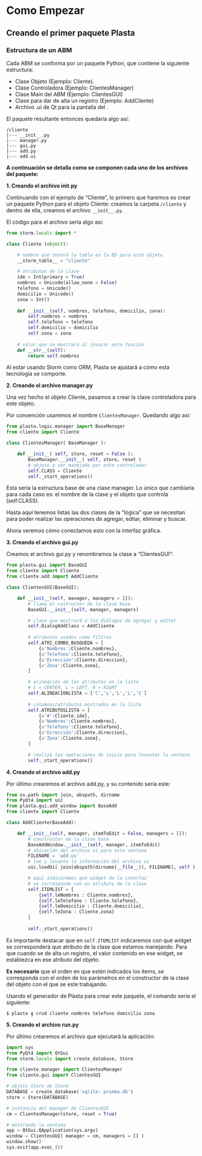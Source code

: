 # Como Empezar

## Creando el primer paquete Plasta


### Estructura de un ABM

Cada ABM se conforma por un paquete Python, que contiene la siguiente estructura:
* Clase Objeto (Ejemplo: Cliente).
* Clase Controladora (Ejemplo: ClientesManager)
* Clase Main del ABM (Ejemplo: ClientesGUI)
* Clase para dar de alta un registro (Ejemplo: AddCliente)
* Archivo .ui de Qt para la pantalla del <agregar cliente>.

El paquete resultante entonces quedaría algo así:

```
/cliente
|--- __init__.py
|--- manager.py
|--- gui.py
|--- add.py
|--- add.ui
```


**A continuación se detalla como se componen cada uno de los archivos del paquete:**

**1. Creando el archivo __init__.py**

Continuando con el ejemplo de “Cliente”, lo primero que haremos es crear un paquete Python para el objeto Cliente: creamos la carpeta `/cliente` y dentro de ella, creamos el archivo `__init__.py`. 

El código para el archivo sería algo así:

```python
from storm.locals import *

class Cliente (object):

	# nombre que tendrá la tabla en la BD para este objeto
	__storm_table__ = "cliente"

	# atributos de la clase
	ide = Int(primary = True)
	nombres = Unicode(allow_none = False)
	telefono = Unicode()
	domicilio = Unicode()
	zona = Int()
	
  	def __init__(self, nombres, telefono, domicilio, zona):
    	self.nombres = nombres
	    self.telefono = telefono
    	self.domicilio = domicilio
	    self.zona = zona
	
	# valor que se mostrará al invocar esta función
	def __str__(self):
		return self.nombres
```

Al estar usando Storm como ORM, Plasta se ajustará a cómo esta tecnología se
comporte.

**2. Creando el archivo manager.py**

Una vez hecho el objeto Cliente, pasamos a crear la clase controladora
para este objeto. 

Por convención usaremos el nombre `ClientesManager`. Quedando algo
así:

```python
from plasta.logic.manager import BaseManager
from cliente import Cliente

class ClientesManager( BaseManager ):

	def __init__( self, store, reset = False ):
		BaseManager.__init__( self, store, reset )
		# objeto a ser manejado por este controlador
		self.CLASS = Cliente
		self._start_operations()

```

Esta sería la estructura base de una clase manager. Lo único que cambiaría para
cada caso es: el nombre de la clase y el objeto que controla (self.CLASS).

Hasta aquí tenemos listas las dos clases de la “lógica” que se necesitan para poder
realizar las operaciones de agregar, editar, eliminar y buscar.

Ahora veremos cómo conectamos esto con la interfaz gráfica.

**3. Creando el archivo gui.py**

Creamos el archivo gui.py y renombramos la clase a “ClientesGUI”:

```python
from plasta.gui import BaseGUI
from cliente import Cliente
from cliente.add import AddCliente

class ClientesGUI(BaseGUI):

	def __init__(self, manager, managers = []):
		# llama al costructor de la clase base
		BaseGUI.__init__(self, manager, managers)

		# clase que mostrará a los diálogos de agregar y editar
		self.DialogAddClass = AddCliente
		
		# atributos usados como filtros
        self.ATRI_COMBO_BUSQUEDA = [ 
	        {u'Nombres':Cliente.nombres},
	        {u'Telefono':Cliente.telefono},
	        {u'Dirección':Cliente.direccion},
	        {u'Zona':Cliente.zona},
        ]

        # alineación de los atributos en la lista
		# C = CENTER, L = LEFT, R = RIGHT
        self.ALINEACIONLISTA = ['C','L','L','L','C']        
        
        # columnas/atributos mostrados en la lista
        self.ATRIBUTOSLISTA = [ 
	        {u'#':Cliente.ide},
	        {u'Nombres':Cliente.nombres},
	        {u'Telefono':Cliente.telefono},
	        {u'Dirección':Cliente.direccion},
	        {u'Zona':Cliente.zona},
        ]

		# realiza las operaciones de inicio para levantar la ventana
		self._start_operations()
```

**4. Creando el archivo add.py**

Por último crearemos el archivo add.py, y su contenido sería este:

```python
from os.path import join, abspath, dirname
from PyQt4 import uic
from plasta.gui.add_window import BaseAdd
from cliente import Cliente

class AddCliente(BaseAdd):

	def __init__(self, manager, itemToEdit = False, managers = []):
		# constructor de la clase base
		BaseAddWindow.__init__(self, manager, itemToEdit)
		# ubicación del archivo ui para esta ventana
		FILENAME = 'add.ui'
		# lee y levanta la información del archivo ui
		uic.loadUi( join(abspath(dirname(__file__)), FILENAME), self )

		# aquí indicaremos qué widget de la interfaz 
		# se corresponde con un atributo de la clase
		self.ITEMLIST = [
			{self.leNombres : Cliente.nombres},
			{self.leTelefono : Cliente.telefono},
			{self.leDomicilio : Cliente.domicilio},
			{self.leZona : Cliente.zona}
		]
		
		self._start_operations()
```

Es importante destacar que en `self.ITEMLIST` indicaremos con qué widget se corresponderá que atributo de la clase que estamos manejando. 
Para que cuando se de alta un registro, el valor contenido en ese widget, se establezca en ese atributo del objeto.

**Es necesario** que el orden en que estén indicados los items, se corresponda con el orden de los parámetros en el constructor de la clase del objeto con el que se este trabajando.

Usando el generador de Plasta para crear este paquete, el comando sería el siguiente:

`$ plasta g crud cliente nombres telefono domicilio zona`


**5. Creando el archivo run.py**

Por último crearemos el archivo que ejecutará la aplicación: 

```python
import sys
from PyQt4 import QtGui
from storm.locals import create_database, Store

from cliente.manager import ClientesManager
from cliente.gui import ClientesGUI

# objeto Store de Storm
DATABASE = create_database('sqlite: prueba.db')
store = Store(DATABASE)

# instancia del manager de ClientesGUI
cm = ClientesManager(store, reset = True)

# mostrando la ventana
app = QtGui.QApplication(sys.argv)
window = ClientesGUI( manager = cm, managers = [] )
window.show()
sys.exit(app.exec_())

```
